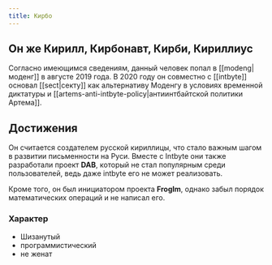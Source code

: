 ```yaml
---
title: Кирбо
---
```

## Он же Кирилл, Кирбонавт, Кирби, Кириллиус

Согласно имеющимся сведениям, данный человек попал в [[modeng|моденг]] в августе 2019 года. В 2020 году он совместно с [[intbyte]] основал [[sect|секту]] как альтернативу Моденгу в условиях временной диктатуры и [[artems-anti-intbyte-policy|антиинтбайтской политики Артема]].

## Достижения

Он считается создателем русской кириллицы, что стало важным шагом в развитии письменности на Руси. Вместе с Intbyte они также разработали проект **DAB**, который не стал популярным среди пользователей, ведь даже intbyte его не может реализовать. 

Кроме того, он был инициатором проекта **Froglm**, однако забыл порядок математических операций и не написал его.

### Характер

- Шизанутый
- программистический
- не женат
